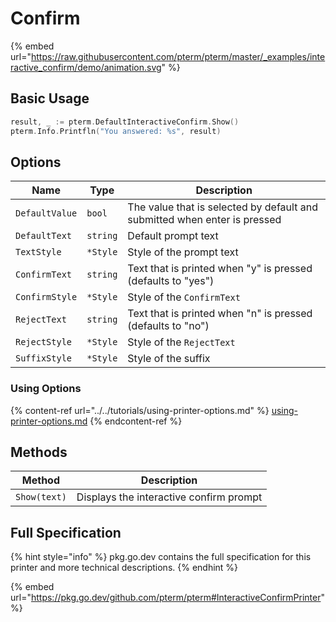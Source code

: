 # Confirm

{% embed url="https://raw.githubusercontent.com/pterm/pterm/master/_examples/interactive_confirm/demo/animation.svg" %}

## Basic Usage

```go
result, _ := pterm.DefaultInteractiveConfirm.Show()
pterm.Info.Printfln("You answered: %s", result)
```

## Options

| Name           | Type     | Description                                                               |
| -------------- | -------- | ------------------------------------------------------------------------- |
| `DefaultValue` | `bool`   | The value that is selected by default and submitted when enter is pressed |
| `DefaultText`  | `string` | Default prompt text                                                       |
| `TextStyle`    | `*Style` | Style of the prompt text                                                  |
| `ConfirmText`  | `string` | Text that is printed when "y" is pressed (defaults to "yes")              |
| `ConfirmStyle` | `*Style` | Style of the `ConfirmText`                                                |
| `RejectText`   | `string` | Text that is printed when "n" is pressed (defaults to "no")               |
| `RejectStyle`  | `*Style` | Style of the `RejectText`                                                 |
| `SuffixStyle`  | `*Style` | Style of the suffix                                                       |

### Using Options

{% content-ref url="../../tutorials/using-printer-options.md" %}
[using-printer-options.md](../../tutorials/using-printer-options.md)
{% endcontent-ref %}

## Methods

| Method       | Description                             |
| ------------ | --------------------------------------- |
| `Show(text)` | Displays the interactive confirm prompt |

## Full Specification

{% hint style="info" %}
pkg.go.dev contains the full specification for this printer and more technical descriptions.
{% endhint %}

{% embed url="https://pkg.go.dev/github.com/pterm/pterm#InteractiveConfirmPrinter" %}
